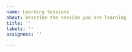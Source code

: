 ```yaml
---
name: Learning Sessions
about: Describe the session you are learning
title: ''
labels: ''
assignees: ''

---
```



